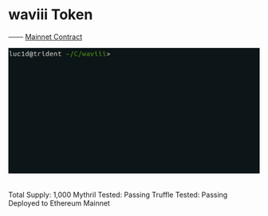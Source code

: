 # waviii Token

─── [Mainnet Contract](https://etherscan.io/token/0xBA00868912Af1a409F11E9c2B5d3a9376Cb3C2E2)<br />

<p align="center">
  <img src="Etherscan.io/waviii.gif">
</p>

<br />
    Total Supply: 1,000
    Mythril Tested: Passing
    Truffle Tested: Passing
    Deployed to Ethereum Mainnet 